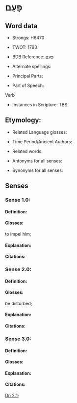 # פָּעַם

<!-- Status: S2="NeedsEdits" -->
<!-- Lexica used for edits:   -->

## Word data

* Strongs: H6470

* TWOT: 1793

* BDB Reference: [פָּעַם](rc://en/bdb/dict/q.cf.aa)

* Alternate spellings:

* Principal Parts:

* Part of Speech:

Verb

* Instances in Scripture: TBS

## Etymology:

* Related Language glosses:

* Time Period/Ancient Authors:

* Related words:

* Antonyms for all senses:

* Synonyms for all senses:

## Senses

### Sense 1.0:

#### Definition:

#### Glosses:

to impel him; 

#### Explanation:

#### Citations:



### Sense 2.0:

#### Definition:

#### Glosses:

be disturbed; 

#### Explanation:

#### Citations:



### Sense 3.0:

#### Definition:

#### Glosses:



#### Explanation:

#### Citations:

[Dn 2:1](rc://he/uhb/book/dan/2/1); 

